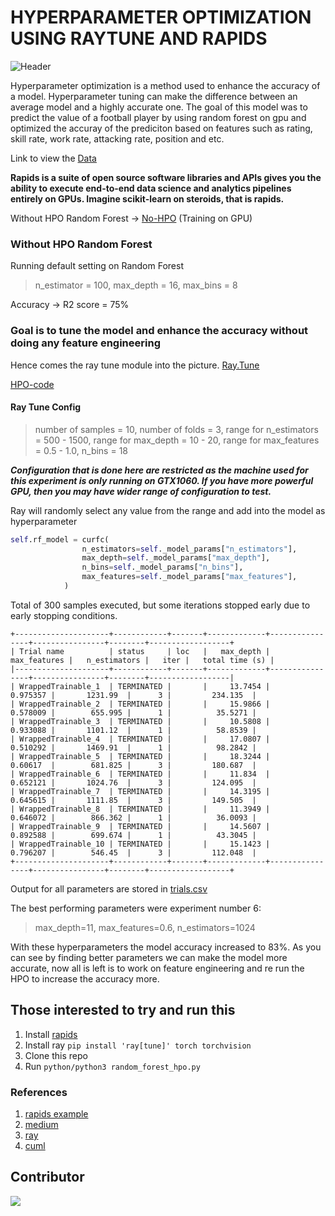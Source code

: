 # HYPERPARAMETER OPTIMIZATION USING RAYTUNE AND RAPIDS

![Header](https://miro.medium.com/max/2800/1*MgRODF1avuHXkYZQKJ_yeQ.png)

Hyperparameter optimization is a method used to enhance the accuracy of a model. Hyperparameter tuning can make the difference between an average model and a highly accurate one. The goal of this model was to predict the value of a football player by using random forest on gpu and optimized the accuray of the prediciton based on features such as rating, skill rate, work rate, attacking rate, position and etc.

Link to view the [Data](https://www.kaggle.com/karangadiya/fifa19)

**Rapids is a suite of open source software libraries and APIs gives you the ability to execute end-to-end data science and analytics pipelines entirely on GPUs. Imagine scikit-learn on steroids, that is rapids.**

Without HPO Random Forest -> [No-HPO](https://github.com/fadilparves/RAPIDS_RANDOM_FOREST_HPO/blob/master/random_forest_ori.py) (Training on GPU)

### Without HPO Random Forest
Running default setting on Random Forest
> n_estimator = 100,
> max_depth = 16,
> max_bins = 8

Accuracy -> R2 score = 75%

### Goal is to tune the model and enhance the accuracy without doing any feature engineering
Hence comes the ray tune module into the picture. [Ray.Tune](https://docs.ray.io/en/latest/tune/index.html)

[HPO-code](https://github.com/fadilparves/RAPIDS_RANDOM_FOREST_HPO/blob/master/random_forest_hpo.py)

#### Ray Tune Config
> number of samples = 10,
> number of folds = 3,
> range for n_estimators = 500 - 1500,
> range for max_depth = 10 - 20,
> range for max_features = 0.5 - 1.0,
> n_bins = 18

**_Configuration that is done here are restricted as the machine used for this experiment is only running on GTX1060. If you have more powerful GPU, then you may have wider range of configuration to test._**

Ray will randomly select any value from the range and add into the model as hyperparameter
```python
self.rf_model = curfc(
                n_estimators=self._model_params["n_estimators"],
                max_depth=self._model_params["max_depth"],
                n_bins=self._model_params["n_bins"],
                max_features=self._model_params["max_features"],
            )
```
Total of 300 samples executed, but some iterations stopped early due to early stopping conditions.
```
+---------------------+------------+-------+-------------+----------------+----------------+--------+------------------+
| Trial name          | status     | loc   |   max_depth |   max_features |   n_estimators |   iter |   total time (s) |
|---------------------+------------+-------+-------------+----------------+----------------+--------+------------------|
| WrappedTrainable_1  | TERMINATED |       |     13.7454 |       0.975357 |       1231.99  |      3 |         234.135  |
| WrappedTrainable_2  | TERMINATED |       |     15.9866 |       0.578009 |        655.995 |      1 |          35.5271 |
| WrappedTrainable_3  | TERMINATED |       |     10.5808 |       0.933088 |       1101.12  |      1 |          58.8539 |
| WrappedTrainable_4  | TERMINATED |       |     17.0807 |       0.510292 |       1469.91  |      1 |          98.2842 |
| WrappedTrainable_5  | TERMINATED |       |     18.3244 |       0.60617  |        681.825 |      3 |         180.687  |
| WrappedTrainable_6  | TERMINATED |       |     11.834  |       0.652121 |       1024.76  |      3 |         124.095  |
| WrappedTrainable_7  | TERMINATED |       |     14.3195 |       0.645615 |       1111.85  |      3 |         149.505  |
| WrappedTrainable_8  | TERMINATED |       |     11.3949 |       0.646072 |        866.362 |      1 |          36.0093 |
| WrappedTrainable_9  | TERMINATED |       |     14.5607 |       0.892588 |        699.674 |      1 |          43.3045 |
| WrappedTrainable_10 | TERMINATED |       |     15.1423 |       0.796207 |        546.45  |      3 |         112.048  |
+---------------------+------------+-------+-------------+----------------+----------------+--------+------------------+
```
Output for all parameters are stored in [trials.csv](https://github.com/fadilparves/RAPIDS_RANDOM_FOREST_HPO/blob/master/trials.csv)

The best performing parameters were experiment number 6:
> max_depth=11, max_features=0.6, n_estimators=1024

With these hyperparameters the model accuracy increased to 83%. As you can see by finding better parameters we can make the model more accurate, now all is left is to work on feature engineering and re run the HPO to increase the accuracy more.

## Those interested to try and run this
1. Install [rapids](https://rapids.ai/start.html)
2. Install ray ```pip install 'ray[tune]' torch torchvision```
3. Clone this repo
4. Run ```python/python3 random_forest_hpo.py```

### References
1. [rapids example](https://github.com/rapidsai/cloud-ml-examples/blob/main/ray/notebooks/Ray_RAPIDS_HPO.ipynb)
2. [medium](https://medium.com/rapids-ai/30x-faster-hyperparameter-search-with-raytune-and-rapids-403013fbefc5)
3. [ray](https://docs.ray.io/en/latest/tune/index.html#quick-start)
4. [cuml](https://docs.rapids.ai/api/cuml/stable/api.html#random-forest)

## Contributor
<a href="https://github.com/fadilparves/RAPIDS_RANDOM_FOREST_HPO/graphs/contributors">
  <img src="https://contributors-img.web.app/image?repo=fadilparves/RAPIDS_RANDOM_FOREST_HPO" />
</a>
